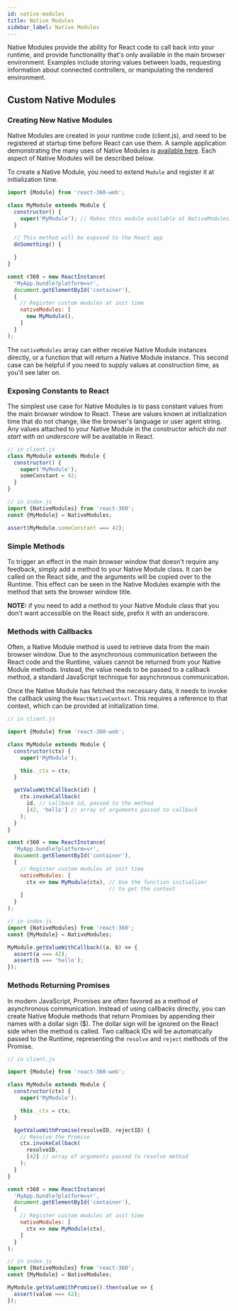 ```yaml
---
id: native-modules
title: Native Modules
sidebar_label: Native Modules
---
```


Native Modules provide the ability for React code to call back into your runtime, and provide functionality that's only available in the main browser environment. Examples include storing values between loads, requesting information about connected controllers, or manipulating the rendered environment.

## Custom Native Modules

### Creating New Native Modules

Native Modules are created in your runtime code (client.js), and need to be registered at startup time before React can use them. A sample application demonstrating the many uses of Native Modules is [available here](/react-360/docs/example-native-modules.html). Each aspect of Native Modules will be described below.

To create a Native Module, you need to extend `Module` and register it at initialization time.

```js
import {Module} from 'react-360-web';

class MyModule extends Module {
  constructor() {
    super('MyModule'); // Makes this module available at NativeModules.MyModule
  }

  // This method will be exposed to the React app
  doSomething() {

  }
}

const r360 = new ReactInstance(
  'MyApp.bundle?platform=vr',
  document.getElementById('container'),
  {
    // Register custom modules at init time
    nativeModules: [
      new MyModule(),
    ]
  }
);
```

The `nativeModules` array can either receive Native Module instances directly, or a function that will return a Native Module instance. This second case can be helpful if you need to supply values at construction time, as you'll see later on.

### Exposing Constants to React

The simplest use case for Native Modules is to pass constant values from the main browser window to React. These are values known at initialization time that do not change, like the browser's language or user agent string. Any values attached to your Native Module in the constructor *which do not start with an underscore* will be available in React.

```js
// in client.js
class MyModule extends Module {
  constructor() {
    super('MyModule');
    someConstant = 42;
  }
}
```

```js
// in index.js
import {NativeModules} from 'react-360';
const {MyModule} = NativeModules;

assert(MyModule.someConstant === 42);
```

### Simple Methods

To trigger an effect in the main browser window that doesn't require any feedback, simply add a method to your Native Module class. It can be called on the React side, and the arguments will be copied over to the Runtime. This effect can be seen in the Native Modules example with the method that sets the browser window title.

**NOTE:** if you need to add a method to your Native Module class that you don't want accessible on the React side, prefix it with an underscore.

### Methods with Callbacks

Often, a Native Module method is used to retrieve data from the main browser window. Due to the asynchronous communication between the React code and the Runtime, values cannot be returned from your Native Module methods. Instead, the value needs to be passed to a callback method, a standard JavaScript technique for asynchronous communication.

Once the Native Module has fetched the necessary data, it needs to invoke the callback using the `ReactNativeContext`. This requires a reference to that context, which can be provided at initialization time.

```js
// in client.js

import {Module} from 'react-360-web';

class MyModule extends Module {
  constructor(ctx) {
    super('MyModule');

    this._ctx = ctx;
  }

  getValueWithCallback(id) {
    ctx.invokeCallback(
      id, // callback id, passed to the method
      [42, 'hello'] // array of arguments passed to callback
    );
  }
}

const r360 = new ReactInstance(
  'MyApp.bundle?platform=vr',
  document.getElementById('container'),
  {
    // Register custom modules at init time
    nativeModules: [
      ctx => new MyModule(ctx), // Use the function initializer
                                // to get the context
    ]
  }
);
```

```js
// in index.js
import {NativeModules} from 'react-360';
const {MyModule} = NativeModules;

MyModule.getValueWithCallback((a, b) => {
  assert(a === 42);
  assert(b === 'hello');
});
```

### Methods Returning Promises

In modern JavaScript, Promises are often favored as a method of asynchronous communication. Instead of using callbacks directly, you can create Native Module methods that return Promises by appending their names with a dollar sign ($). The dollar sign will be ignored on the React side when the method is called. Two callback IDs will be automatically passed to the Runtime, representing the `resolve` and `reject` methods of the Promise.

```js
// in client.js

import {Module} from 'react-360-web';

class MyModule extends Module {
  constructor(ctx) {
    super('MyModule');

    this._ctx = ctx;
  }

  $getValueWithPromise(resolveID, rejectID) {
    // Resolve the Promise
    ctx.invokeCallback(
      resolveID,
      [42] // array of arguments passed to resolve method
    );
  }
}

const r360 = new ReactInstance(
  'MyApp.bundle?platform=vr',
  document.getElementById('container'),
  {
    // Register custom modules at init time
    nativeModules: [
      ctx => new MyModule(ctx),
    ]
  }
);
```

```js
// in index.js
import {NativeModules} from 'react-360';
const {MyModule} = NativeModules;

MyModule.getValueWithPromise().then(value => {
  assert(value === 42);
});
```